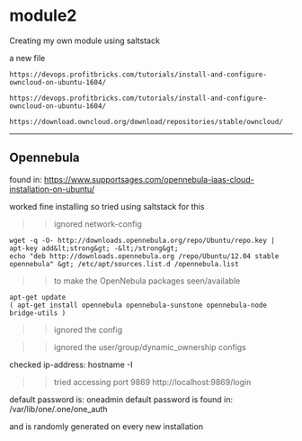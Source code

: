 # module2
Creating my own module using saltstack

a new file


	https://devops.profitbricks.com/tutorials/install-and-configure-owncloud-on-ubuntu-1604/

	https://devops.profitbricks.com/tutorials/install-and-configure-owncloud-on-ubuntu-1604/

	https://download.owncloud.org/download/repositories/stable/owncloud/

-----------------------------------------------------

## Opennebula

found in: https://www.supportsages.com/opennebula-iaas-cloud-installation-on-ubuntu/

worked fine installing so tried using saltstack for this

>> ignored network-config

	wget -q -O- http://downloads.opennebula.org/repo/Ubuntu/repo.key | apt-key add&lt;strong&gt; -&lt;/strong&gt;
	echo "deb http://downloads.opennebula.org /repo/Ubuntu/12.04 stable opennebula" &gt; /etc/apt/sources.list.d /opennebula.list

>> to make the OpenNebula packages seen/available

	apt-get update
	( apt-get install opennebula opennebula-sunstone opennebula-node bridge-utils )

>> ignored the config

>> ignored the user/group/dynamic_ownership configs

checked ip-address:
	hostname -I

>> tried accessing port 9869
	http://localhost:9869/login

default password is: oneadmin
default password is found in: /var/lib/one/.one/one_auth

and is randomly generated on every new installation

